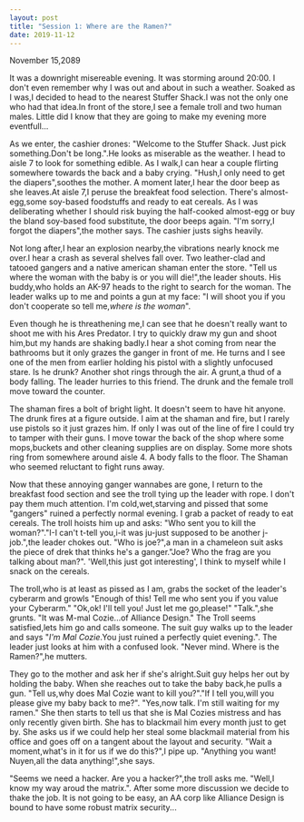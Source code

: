 ```yaml
---
layout: post
title: "Session 1: Where are the Ramen?"
date: 2019-11-12
---
```


November 15,2089

It was a downright misereable evening. It was storming around 20:00. I don't even remember why I was out and about in such  a weather.
Soaked as I was,I decided to head to the nearest Stuffer Shack.I was not the only one who had that idea.In front of the store,I see a female troll and two human males.
Little did I know that they are going to make my evening more eventfull...

As we enter, the cashier drones: "Welcome to the Stuffer Shack. Just pick something.Don't be long.".He looks as miserable as the weather.
I head to aisle 7 to look for something edible. As I walk,I can hear a couple flirting somewhere towards the back and a baby crying. "Hush,I only need to get the diapers",soothes the mother.
A moment later,I hear the door beep as she leaves.At aisle 7,I peruse the breakfeat food selection. There's almost-egg,some soy-based foodstuffs and ready to eat cereals. 
As I was deliberating whether I should risk buying the half-cooked almost-egg or buy the bland soy-based food substitute, the door beeps again.
"I'm sorry,I forgot the diapers",the mother says. The cashier justs sighs heavily.

Not long after,I hear an explosion nearby,the vibrations nearly knock me over.I hear a crash as several shelves fall over. Two leather-clad and tatooed gangers and a native american shaman enter the store.
"Tell us where the woman with the baby is or you will die!",the leader shouts. His buddy,who holds an AK-97 heads to the right to search for the woman.
The leader walks up to me and points a gun at my face: "I will shoot you if you don't cooperate so tell me,<i>where is the woman</i>".

Even though he is threathening me,I can see that he doesn't really want to shoot me with his Ares Predator.
I try to quickly draw my gun and shoot him,but my hands are shaking badly.I hear a shot coming from near the bathrooms but it only grazes the ganger in front of me.
He turns and I see one of the men from earlier holding his pistol with a slightly unfocused stare. Is he drunk?
Another shot rings through the air. A grunt,a thud of a body falling. The leader hurries to this friend.
The drunk and the female troll move toward the counter.

The shaman fires a bolt of bright light. It doesn't seem to have hit anyone. The drunk fires at a figure outside.
I aim at the shaman and fire, but I rarely use pistols so it just grazes him. If only I was out of the line of fire I could try to tamper with their guns.
I move towar the back of the shop where some mops,buckets and other cleaning supplies are on display. Some more shots ring from somewhere around aisle 4.
A body falls to the floor. The Shaman who seemed reluctant to fight runs away.

Now that these annoying ganger wannabes are gone, I return to the breakfast food section and see the troll tying up the leader with rope.
I don't pay them much attention. I'm cold,wet,starving and pissed that some "gangers" ruined a perfectly normal evening. I grab a packet of ready to eat cereals.
The troll hoists him up and asks: "Who sent you to kill the woman?"."I-I can't t-tell you,i-it was ju-just supposed to be another j-job.",the leader chokes out.
"Who is joe?",a man in a chameleon suit asks the piece of drek that thinks he's a ganger."Joe? Who the frag are you talking about man?".
'Well,this just got interesting', I think to myself while I snack on the cereals.

The troll,who is at least as pissed as I am, grabs the socket of the leader's cyberarm and growls "Enough of this! Tell me who sent you if you value your Cyberarm."
"Ok,ok! I'll tell you! Just let me go,please!" "Talk.",she grunts. "It was M-mal Cozie...of Alliance Design." The Troll seems satisfied,lets him go and calls someone.
The suit guy walks up to the leader and says "_I'm Mal Cozie_.You just ruined a perfectly quiet evening.". The leader just looks at him with a confused look. "Never mind. Where is the Ramen?",he mutters.

They go to the mother and ask her if she's alright.Suit guy helps her out by holding the baby. When she reaches out to take the baby back,he pulls a gun.
"Tell us,why does Mal Cozie want to kill you?"."If I tell you,will you please give my baby back to me?". "Yes,now talk. I'm still waiting for my ramen."
She then starts to tell us that she is Mal Cozies mistress and has only recently given birth. She has to blackmail him every month just to get by.
She asks us if we could help her steal some blackmail material from his office and goes off on a tangent about the layout and security.
"Wait a moment,what's in it for us if we do this?",I pipe up. "Anything you want! Nuyen,all the data anything!",she says.

"Seems we need a hacker. Are you a hacker?",the troll asks me. "Well,I know my way aroud the matrix.". After some more discussion we decide to thake the job.
It is not going to be easy, an AA corp like Alliance Design is bound to have some robust matrix security...

